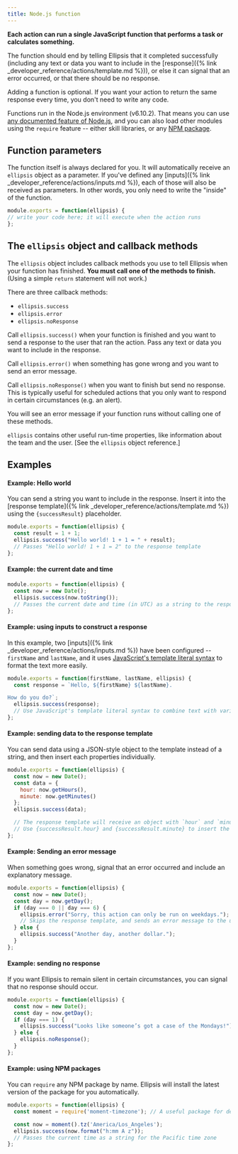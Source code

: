```yaml
---
title: Node.js function
---
```


**Each action can run a single JavaScript function that performs a task or calculates something.**

The function should end by telling Ellipsis that it completed successfully (including any text or data you want to include in the [response]({% link _developer_reference/actions/template.md %})), or else it can signal that an error occurred, or that there should be no response.

Adding a function is optional. If you want your action to return the same response every time, you don't need to write any code.

Functions run in the Node.js environment (v6.10.2). That means you can use [any documented feature of Node.js](https://nodejs.org/dist/latest-v6.x/docs/api/), and you can also load other modules using the `require` feature -- either skill libraries, or any [NPM package](https://www.npmjs.com/).

## Function parameters

The function itself is always declared for you. It will automatically receive an `ellipsis` object as a parameter. If you've defined any [inputs]({% link _developer_reference/actions/inputs.md %}), each of those will also be received as parameters. In other words, you only need to write the "inside" of the function.

```javascript
module.exports = function(ellipsis) {
// write your code here; it will execute when the action runs
};
```

## The `ellipsis` object and callback methods

The `ellipsis` object includes callback methods you use to tell Ellipsis when your function has finished. **You must call one of the methods to finish.** (Using a simple `return` statement will not work.)

There are three callback methods:

- `ellipsis.success`
- `ellipsis.error`
- `ellipsis.noResponse`

Call `ellipsis.success()` when your function is finished and you want to send a response to the user that ran the action. Pass any text or data you want to include in the response.

Call `ellipsis.error()` when something has gone wrong and you want to send an error message.

Call `ellipsis.noResponse()` when you want to finish but send no response. This is typically useful for scheduled actions that you only want to respond in certain circumstances (e.g. an alert).

You will see an error message if your function runs without calling one of these methods.

`ellipsis` contains other useful run-time properties, like information about the team and the user. [See the `ellipsis` object reference.]

## Examples

#### Example: Hello world

You can send a string you want to include in the response. Insert it into the [response template]({% link _developer_reference/actions/template.md %}) using the `{successResult}` placeholder.

```javascript
module.exports = function(ellipsis) {
  const result = 1 + 1;
  ellipsis.success("Hello world! 1 + 1 = " + result);
  // Passes "Hello world! 1 + 1 = 2" to the response template
};
```

#### Example: the current date and time

```javascript
module.exports = function(ellipsis) {
  const now = new Date();
  ellipsis.success(now.toString());
  // Passes the current date and time (in UTC) as a string to the response template
};
```

#### Example: using inputs to construct a response

In this example, two [inputs]({% link _developer_reference/actions/inputs.md %}) have been configured -- `firstName` and
`lastName`, and it uses [JavaScript's template literal syntax](https://developer.mozilla.org/docs/Web/JavaScript/Reference/template_strings) to format the text more easily.

```javascript
module.exports = function(firstName, lastName, ellipsis) {
  const response = `Hello, ${firstName} ${lastName}.

How do you do?`;
  ellipsis.success(response);
  // Use JavaScript's template literal syntax to combine text with variables
};
```

#### Example: sending data to the response template

You can send data using a JSON-style object to the template instead of a string, and then insert each properties individually.

```javascript
module.exports = function(ellipsis) {
  const now = new Date();
  const data = {
    hour: now.getHours(),
    minute: now.getMinutes()
  };
  ellipsis.success(data);

  // The response template will receive an object with `hour` and `minute` properties.
  // Use {successResult.hour} and {successResult.minute} to insert the text in the template.
};
```

#### Example: Sending an error message

When something goes wrong, signal that an error occurred and include an explanatory message.

```javascript
module.exports = function(ellipsis) {
  const now = new Date();
  const day = now.getDay();
  if (day === 0 || day === 6) {
    ellipsis.error("Sorry, this action can only be run on weekdays.");
    // Skips the response template, and sends an error message to the user.
  } else {
    ellipsis.success("Another day, another dollar.");
  }
};
```

#### Example: sending no response

If you want Ellipsis to remain silent in certain circumstances, you can signal that no response should occur.

```javascript
module.exports = function(ellipsis) {
  const now = new Date();
  const day = now.getDay();
  if (day === 1) {
    ellipsis.success("Looks like someone’s got a case of the Mondays!");
  } else {
    ellipsis.noResponse();
  }
};
```

#### Example: using NPM packages

You can `require` any NPM package by name. Ellipsis will install the latest version of the package for you automatically.

```javascript
module.exports = function(ellipsis) {
  const moment = require('moment-timezone'); // A useful package for dealing with dates/times

  const now = moment().tz('America/Los_Angeles');
  ellipsis.success(now.format("h:mm A z"));
  // Passes the current time as a string for the Pacific time zone
};
```
